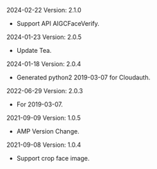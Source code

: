 2024-02-22 Version: 2.1.0
- Support API AIGCFaceVerify.


2024-01-23 Version: 2.0.5
- Update Tea.

2024-01-18 Version: 2.0.4
- Generated python2 2019-03-07 for Cloudauth.

2022-06-29 Version: 2.0.3
- For 2019-03-07.

2021-09-09 Version: 1.0.5
- AMP Version Change.

2021-09-08 Version: 1.0.4
- Support crop face image.

